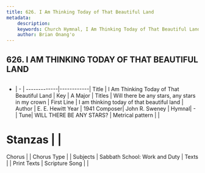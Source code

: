 ```yaml
---
title: 626. I Am Thinking Today of That Beautiful Land
metadata:
    description: 
    keywords: Church Hymnal, I Am Thinking Today of That Beautiful Land, I am thinking today of that beautiful land, Will there be any stars, any stars in my crown
    author: Brian Onang'o
---
```



## 626. I AM THINKING TODAY OF THAT BEAUTIFUL LAND

```txt

```

- |   -  |
-------------|------------|
Title | I Am Thinking Today of That Beautiful Land |
Key | A Major |
Titles | Will there be any stars, any stars in my crown |
First Line | I am thinking today of that beautiful land |
Author | E. E. Hewitt
Year | 1941
Composer| John R. Sweney |
Hymnal|  - |
Tune| WILL THERE BE ANY STARS? |
Metrical pattern | |
# Stanzas |  |
Chorus |  |
Chorus Type |  |
Subjects | Sabbath School: Work and Duty |
Texts |  |
Print Texts | 
Scripture Song |  |
  
